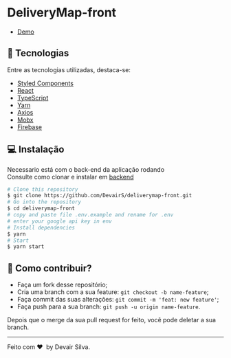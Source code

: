 # DeliveryMap-front

- [Demo](https://deliverymap-01.web.app/)

## 🚀 Tecnologias

Entre as tecnologias utilizadas, destaca-se:

- [Styled Components](https://styled-components.com/)
- [React](https://pt-br.reactjs.org/)
- [TypeScript](https://www.typescriptlang.org/)
- [Yarn](https://yarnpkg.com/)
- [Axios](https://github.com/axios/axios)
- [Mobx](https://mobx.js.org/)
- [Firebase](https://firebase.google.com/)

## 💻 Instalação

Necessario está com o back-end da aplicação rodando
<br/>
Consulte como clonar e instalar em [backend](https://github.com/DevairS/deliverymap-back)

```bash
# Clone this repository
$ git clone https://github.com/DevairS/deliverymap-front.git
# Go into the repository
$ cd deliverymap-front
# copy and paste file .env.example and rename for .env
# enter your google api key in env
# Install dependencies
$ yarn
# Start
$ yarn start
```

## 🤗 Como contribuir?

- Faça um fork desse repositório;
- Cria uma branch com a sua feature: `git checkout -b name-feature`;
- Faça commit das suas alterações: `git commit -m 'feat: new feature'`;
- Faça push para a sua branch: `git push -u origin name-feature`.

Depois que o merge da sua pull request for feito, você pode deletar a sua branch.

---

Feito com ❤ &nbsp;by Devair Silva.